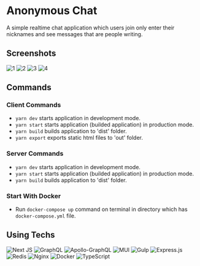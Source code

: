 # Anonymous Chat

A simple realtime chat application which users join only enter their nicknames and see messages that are people writing. 

## Screenshots
![1](https://i.im.ge/2022/08/15/OunOqM.Screenshot-1.png)
![2](https://i.im.ge/2022/08/15/Ounrx8.Screenshot-2.png)
![3](https://i.im.ge/2022/08/15/OunlLX.Screenshot-3.png)
![4](https://i.im.ge/2022/08/15/Oununh.Screenshot-4.png)

## Commands

### Client Commands

- `yarn dev` starts application in development mode.
- `yarn start` starts application (builded application) in production mode.
- `yarn build` builds application to 'dist' folder.
- `yarn export` exports static html files to 'out' folder.

### Server Commands
- `yarn dev` starts application in development mode.
- `yarn start` starts application (builded application) in production mode.
- `yarn build` builds application to 'dist' folder.

### Start With Docker
 - Run `docker-compose up` command on terminal in directory which has `docker-compose.yml` file.

## Using Techs

![Next JS](https://img.shields.io/badge/Next-black?style=for-the-badge&logo=next.js&logoColor=white)
![GraphQL](https://img.shields.io/badge/-GraphQL-E10098?style=for-the-badge&logo=graphql&logoColor=white)
![Apollo-GraphQL](https://img.shields.io/badge/-ApolloGraphQL-311C87?style=for-the-badge&logo=apollo-graphql)
![MUI](https://img.shields.io/badge/MUI-%230081CB.svg?style=for-the-badge&logo=mui&logoColor=white)
![Gulp](https://img.shields.io/badge/GULP-%23CF4647.svg?style=for-the-badge&logo=gulp&logoColor=white)
![Express.js](https://img.shields.io/badge/express.js-%23404d59.svg?style=for-the-badge&logo=express&logoColor=%2361DAFB)
![Redis](https://img.shields.io/badge/redis-%23DD0031.svg?style=for-the-badge&logo=redis&logoColor=white)
![Nginx](https://img.shields.io/badge/nginx-%23009639.svg?style=for-the-badge&logo=nginx&logoColor=white)
![Docker](https://img.shields.io/badge/docker-%230db7ed.svg?style=for-the-badge&logo=docker&logoColor=white)
![TypeScript](https://img.shields.io/badge/typescript-%23007ACC.svg?style=for-the-badge&logo=typescript&logoColor=white)